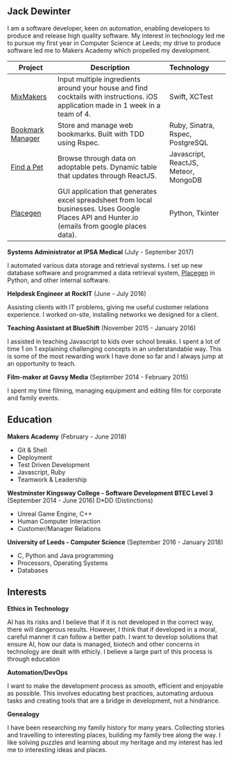 ## Jack Dewinter

I am a software developer, keen on automation, enabling developers to produce and release high quality software. My interest in technology led me to pursue my first year in Computer Science at Leeds; my drive to produce software led me to Makers Academy which propelled my development.

| Project                                                      | Description                                                  | Technology                           |
| ------------------------------------------------------------ | ------------------------------------------------------------ | :----------------------------------- |
| [MixMakers](https://github.com/MaryDomashneva/MixMakers)     | Input multiple ingredients around your house and find cocktails with instructions. iOS application made in 1 week in a team of 4. | Swift, XCTest                        |
| [Bookmark Manager](https://github.com/dewinterjack/bookmark_week4) | Store and manage web bookmarks. Built with TDD using Rspec.  | Ruby, Sinatra, Rspec, PostgreSQL     |
| [Find a Pet](https://github.com/dewinterjack/find_a_pet)     | Browse through data on adoptable pets. Dynamic table that updates through ReactJS. | Javascript, ReactJS, Meteor, MongoDB |
| [Placegen](https://github.com/dewinterjack/placegen)         | GUI application that generates excel spreadsheet from local businesses. Uses Google Places API and Hunter.io (emails from google places data). | Python, Tkinter                      |

**Systems Administrator at IPSA Medical** (July - September 2017)

I automated various data storage and retrieval systems. I set up new database software and programmed a data retrieval system, [Placegen](https://github.com/dewinterjack/placegen) in Python, and other internal software.

**Helpdesk Engineer at RockIT** (June - July 2016)

Assisting clients with IT problems, giving me useful customer relations experience. I worked on-site, installing networks we designed for a client. 

**Teaching Assistant at BlueShift** (November 2015 - January 2016)

I assisted in teaching Javascript to kids over school breaks. I spent a lot of time 1 on 1 explaining challenging concepts in an understandable way. This is some of the most rewarding work I have done so far and I always jump at an opportunity to teach.

**Film-maker at Gavsy Media** (September 2014 - February 2015)

I spent my time filming, managing equipment and editing film for corporate and family events. 

## Education

**Makers Academy** (February - June 2018)

* Git & Shell
* Deployment
* Test Driven Development
* Javascript, Ruby
* Teamwork & Leadership

**Westminster Kingsway College - Software Development BTEC Level 3** (September 2014 - June 2016) D*DD (Distinctions)

* Unreal Game Engine, C++
* Human Computer Interaction
* Customer/Manager Relations

**University of Leeds - Computer Science** (September 2016 - January 2018) 

* C, Python and Java programming
* Processors, Operating Systems
* Databases

## Interests

**Ethics in Technology**

AI has its risks and I believe that if it is not developed in the correct way, there will dangerous results. However, I think that if developed in a moral, careful manner it can follow a better path. I want to develop solutions that ensure AI, how our data is managed, biotech and other concerns in technology are dealt with ethicly. I believe a large part of this process is through education

**Automation/DevOps**

I want to make the development process as smooth, efficient and enjoyable as possible. This involves educating best practices, automating arduous tasks and creating tools that are a bridge in development, not a hindrance.

**Genealogy**

I have been researching my family history for many years. Collecting stories and travelling to interesting places, building my family tree along the way. I like solving puzzles and learning about my heritage and my interest has led me to interesting ideas and places.

